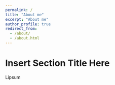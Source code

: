 ```yaml
---
permalink: /
title: "About me"
excerpt: "About me"
author_profile: true
redirect_from: 
  - /about/
  - /about.html
---
```


Insert Section Title Here
======
Lipsum




